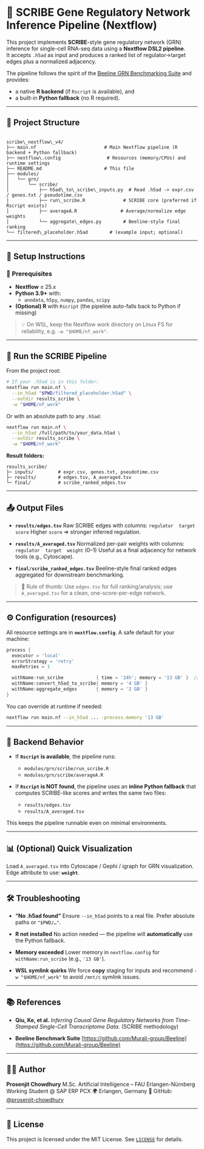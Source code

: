 # 🧬 SCRIBE Gene Regulatory Network Inference Pipeline (Nextflow)

This project implements **SCRIBE**-style gene regulatory network (GRN) inference for single-cell RNA-seq data using a **Nextflow DSL2 pipeline**.  
It accepts `.h5ad` as input and produces a ranked list of regulator→target edges plus a normalized adjacency.

The pipeline follows the spirit of the [Beeline GRN Benchmarking Suite](https://github.com/Murali-group/Beeline) and provides:

- a native **R backend** (if `Rscript` is available), and
- a built-in **Python fallback** (no R required).

---

## 📁 Project Structure

```

scribe\_nextflow\_v4/
├── main.nf                         # Main Nextflow pipeline (R backend + Python fallback)
├── nextflow\.config                 # Resources (memory/CPUs) and runtime settings
├── README.md                       # This file
├── modules/
│   └── grn/
│       └── scribe/
│           ├── h5ad\_to\_scribe\_inputs.py  # Read .h5ad -> expr.csv / genes.txt / pseudotime.csv
│           ├── run\_scribe.R              # SCRIBE core (preferred if Rscript exists)
│           ├── averageA.R                # Average/normalize edge weights
│           └── aggregate\_edges.py        # Beeline-style final ranking
└── filtered\_placeholder.h5ad        # (example input; optional)

```

---

## 🔧 Setup Instructions

### 🧬 Prerequisites

- **Nextflow** ≥ 25.x
- **Python 3.9+** with:
  - `anndata`, `h5py`, `numpy`, `pandas`, `scipy`
- **(Optional) R** with `Rscript` (the pipeline auto-falls back to Python if missing)

> 💡 On WSL, keep the Nextflow work directory on Linux FS for reliability, e.g. `-w "$HOME/nf_work"`.

---

## 🚀 Run the SCRIBE Pipeline

From the project root:

```bash
# If your .h5ad is in this folder:
nextflow run main.nf \
  --in_h5ad "$PWD/filtered_placeholder.h5ad" \
  --outdir results_scribe \
  -w "$HOME/nf_work"
```

Or with an absolute path to any `.h5ad`:

```bash
nextflow run main.nf \
  --in_h5ad /full/path/to/your_data.h5ad \
  --outdir results_scribe \
  -w "$HOME/nf_work"
```

**Result folders:**

```
results_scribe/
├─ inputs/         # expr.csv, genes.txt, pseudotime.csv
├─ results/        # edges.tsv, A_averaged.tsv
└─ final/          # scribe_ranked_edges.tsv
```

---

## 📤 Output Files

- **`results/edges.tsv`**
  Raw SCRIBE edges with columns:
  `regulator  target  score`
  Higher `score` ⇒ stronger inferred regulation.

- **`results/A_averaged.tsv`**
  Normalized per-pair weights with columns:
  `regulator  target  weight` (0–1)
  Useful as a final adjacency for network tools (e.g., Cytoscape).

- **`final/scribe_ranked_edges.tsv`**
  Beeline-style final ranked edges aggregated for downstream benchmarking.

> 🔎 Rule of thumb:
> Use `edges.tsv` for full ranking/analysis; use `A_averaged.tsv` for a clean, one-score-per-edge network.

---

## ⚙️ Configuration (resources)

All resource settings are in **`nextflow.config`**. A safe default for your machine:

```groovy
process {
  executor = 'local'
  errorStrategy = 'retry'
  maxRetries = 1

  withName:run_scribe            { time = '24h'; memory = '13 GB' }  // tuned to fit 15.5 GB available
  withName:convert_h5ad_to_scribe{ memory = '4 GB' }
  withName:aggregate_edges       { memory = '2 GB' }
}
```

You can override at runtime if needed:

```bash
nextflow run main.nf --in_h5ad ... -process.memory '13 GB'
```

---

## 🧪 Backend Behavior

- If **`Rscript` is available**, the pipeline runs:

  - `modules/grn/scribe/run_scribe.R`
  - `modules/grn/scribe/averageA.R`

- If **`Rscript` is NOT found**, the pipeline uses an **inline Python fallback** that computes SCRIBE-like scores and writes the same two files:

  - `results/edges.tsv`
  - `results/A_averaged.tsv`

This keeps the pipeline runnable even on minimal environments.

---

## 📊 (Optional) Quick Visualization

Load `A_averaged.tsv` into Cytoscape / Gephi / igraph for GRN visualization.
Edge attribute to use: **`weight`**.

---

## 🛠 Troubleshooting

- **“No .h5ad found”**
  Ensure `--in_h5ad` points to a real file. Prefer absolute paths or `"$PWD/…"`.

- **R not installed**
  No action needed — the pipeline will **automatically** use the Python fallback.

- **Memory exceeded**
  Lower memory in `nextflow.config` for `withName:run_scribe` (e.g., `'13 GB'`).

- **WSL symlink quirks**
  We force **copy** staging for inputs and recommend `-w "$HOME/nf_work"` to avoid `/mnt/c` symlink issues.

---

## 📚 References

- **Qiu, Ke, et al.**
  _Inferring Causal Gene Regulatory Networks from Time-Stamped Single-Cell Transcriptome Data._
  (SCRIBE methodology)

- **Beeline Benchmark Suite**
  [https://github.com/Murali-group/Beeline](https://github.com/Murali-group/Beeline)

---

## 👨‍💻 Author

**Prosenjit Chowdhury**
M.Sc. Artificial Intelligence – FAU Erlangen-Nürnberg
Working Student @ SAP ERP PCX
🌍 Erlangen, Germany
🔗 GitHub: [@prosenjit-chowdhury](https://github.com/prosenjit-chowdhury)

---

## 🧠 License

This project is licensed under the MIT License. See [`LICENSE`](LICENSE) for details.

```


```
